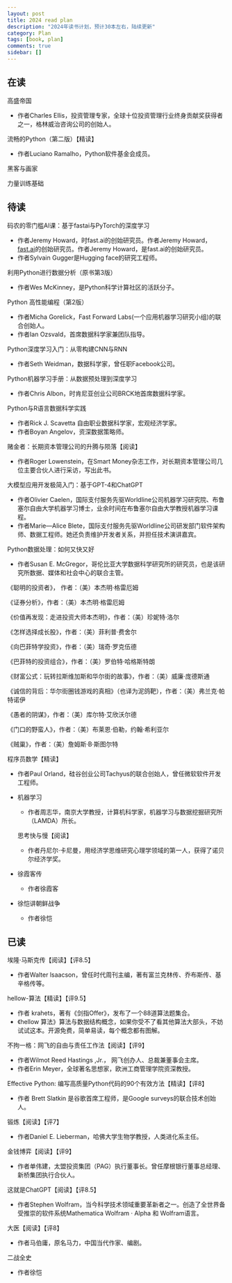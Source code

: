 ```yaml
---
layout: post
title: 2024 read plan
description: "2024年读书计划，预计30本左右，陆续更新"
category: Plan
tags: [book, plan]
comments: true
sidebar: []
---
```


## 在读

高盛帝国

- 作者Charles Ellis，投资管理专家，全球十位投资管理行业终身贡献奖获得者之一，格林威治咨询公司的创始人。

流畅的Python（第二版）【精读】

- 作者Luciano Ramalho，Python软件基金会成员。

黑客与画家

力量训练基础

## 待读

码农的零门槛AI课：基于fastai与PyTorch的深度学习

- 作者Jeremy Howard，时fast.ai的创始研究员。作者Jeremy Howard，[fast.ai](https://fast.ai/)的创始研究员。作者Jeremy Howard，是fast.ai的创始研究员。
- 作者Sylvain Gugger是Hugging face的研究工程师。

利用Python进行数据分析（原书第3版）

- 作者Wes McKinney，是Python科学计算社区的活跃分子。

Python 高性能编程（第2版）

- 作者Micha Gorelick，Fast Forward Labs(一个应用机器学习研究小组)的联合创始人。
- 作者Ian Ozsvald，首席数据科学家兼团队指导。

Python深度学习入门：从零构建CNN与RNN

- 作者Seth Weidman，数据科学家，曾任职Facebook公司。

Python机器学习手册：从数据预处理到深度学习

- 作者Chris Albon，时肯尼亚创业公司BRCK地首席数据科学家。

Python与R语言数据科学实践

- 作者Rick J. Scavetta 自由职业数据科学家，宏观经济学家。
- 作者Boyan Angelov，资深数据策略师。

赌金者：长期资本管理公司的升腾与陨落【阅读】

- 作者Roger Lowenstein，在Smart Money杂志工作，对长期资本管理公司几位主要合伙人进行采访，写出此书。

大模型应用开发极简入门：基于GPT-4和ChatGPT

- 作者Olivier Caelen，国际支付服务先驱Worldline公司机器学习研究院、布鲁塞尔自由大学机器学习博士，业余时间在布鲁塞尔自由大学教授机器学习课程。
- 作者Marie—Alice Blete，国际支付服务先驱Worldline公司研发部门软件架构师、数据工程师。她还负责维护开发者关系，并担任技术演讲嘉宾。

Python数据处理：如何又快又好

- 作者Susan E. McGregor，哥伦比亚大学数据科学研究所的研究员，也是该研究所数据、媒体和社会中心的联合主管。

《聪明的投资者》， 作者：（美）本杰明·格雷厄姆

《证券分析》，作者：（美）本杰明·格雷厄姆

《价值再发现：走进投资大师本杰明》，作者：（美）珍妮特·洛尔
  
《怎样选择成长股》，作者：（美）菲利普·费舍尔
  
《向巴菲特学投资》，作者：（美）瑞奇·罗克伍德
  
《巴菲特的投资组合》，作者：（美）罗伯特·哈格斯特朗
  
《财富公式：玩转拉斯维加斯和华尔街的故事》，作者：（美）威廉·庞德斯通
  
《诚信的背后：华尔街圈钱游戏的真相》（也译为泥鸽靶），作者：（美）弗兰克·帕特诺伊
  
《愚者的阴谋》，作者：（美）库尔特·艾欣沃尔德
  
《门口的野蛮人》，作者：（美）布莱恩·伯勒，约翰·希利亚尔
  
《贼巢》，作者：（美）詹姆斯·B·斯图尔特

程序员数学【精读】

- 作者Paul Orland，硅谷创业公司Tachyus的联合创始人，曾任微软软件开发工程师。
- 机器学习

  - 作者周志华，南京大学教授，计算机科学家，机器学习与数据挖掘研究所（LAMDA）所长。

  思考快与慢【阅读】

  - 作者丹尼尔·卡尼曼，用经济学思维研究心理学领域的第一人，获得了诺贝尔经济学奖。

- 徐霞客传

  - 作者徐霞客

- 徐恺讲朝鲜战争

  - 作者徐恺

## 已读

埃隆·马斯克传【阅读】【评8.5】

- 作者Walter lsaacson，曾任时代周刊主编，著有富兰克林传、乔布斯传、基辛格传等。

hellow-算法【精读】【评9.5】

- 作者 krahets，著有《剑指Offer》，发布了一个88道算法题集合。
- 《hellow 算法》算法与数据结构概念，如果你受不了看其他算法大部头，不妨试试这本。开源免费，简单易读，每个概念都有图解。

不拘一格：网飞的自由与责任工作法【阅读】【评9】

- 作者Wilmot Reed Hastings ,Jr.， 网飞创办人、总裁兼董事会主席。
- 作者Erin Meyer，全球著名思想家，欧洲工商管理学院资深教授。

Effective Python: 编写高质量Python代码的90个有效方法【精读】【评8】

- 作者 Brett Slatkin 是谷歌首席工程师，是Google surveys的联合技术创始人。

锻炼【阅读】【评7】

- 作者Daniel E. Lieberman，哈佛大学生物学教授，人类进化系主任。

金钱博弈【阅读】【评9】

- 作者单伟建，太盟投资集团（PAG）执行董事长。曾任摩根银行董事总经理、新桥集团执行合伙人。

这就是ChatGPT【阅读】【评8.5】

- 作者Stephen Wolfram，当今科学技术领域重要革新者之一。创造了全世界备受推崇的软件系统Mathematica Wolfram · Alpha 和 Wolfram语言。

大医【阅读】【评8】

- 作者马伯庸，原名马力，中国当代作家、编剧。

二战全史

- 作者徐恺
